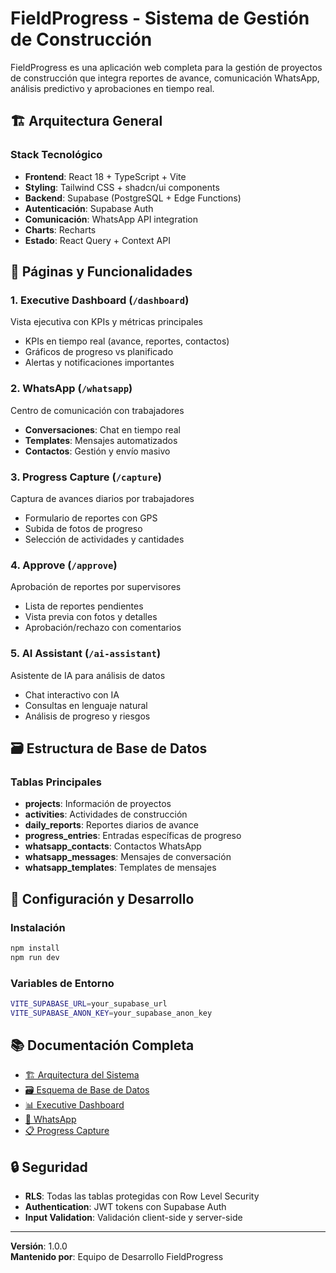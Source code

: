 # FieldProgress - Sistema de Gestión de Construcción

FieldProgress es una aplicación web completa para la gestión de proyectos de construcción que integra reportes de avance, comunicación WhatsApp, análisis predictivo y aprobaciones en tiempo real.

## 🏗️ Arquitectura General

### Stack Tecnológico
- **Frontend**: React 18 + TypeScript + Vite
- **Styling**: Tailwind CSS + shadcn/ui components  
- **Backend**: Supabase (PostgreSQL + Edge Functions)
- **Autenticación**: Supabase Auth
- **Comunicación**: WhatsApp API integration
- **Charts**: Recharts
- **Estado**: React Query + Context API

## 📱 Páginas y Funcionalidades

### 1. **Executive Dashboard** (`/dashboard`)
Vista ejecutiva con KPIs y métricas principales
- KPIs en tiempo real (avance, reportes, contactos)
- Gráficos de progreso vs planificado
- Alertas y notificaciones importantes

### 2. **WhatsApp** (`/whatsapp`)
Centro de comunicación con trabajadores
- **Conversaciones**: Chat en tiempo real
- **Templates**: Mensajes automatizados
- **Contactos**: Gestión y envío masivo

### 3. **Progress Capture** (`/capture`)
Captura de avances diarios por trabajadores
- Formulario de reportes con GPS
- Subida de fotos de progreso
- Selección de actividades y cantidades

### 4. **Approve** (`/approve`)
Aprobación de reportes por supervisores
- Lista de reportes pendientes
- Vista previa con fotos y detalles
- Aprobación/rechazo con comentarios

### 5. **AI Assistant** (`/ai-assistant`)
Asistente de IA para análisis de datos
- Chat interactivo con IA
- Consultas en lenguaje natural
- Análisis de progreso y riesgos

## 🗃️ Estructura de Base de Datos

### Tablas Principales
- **projects**: Información de proyectos
- **activities**: Actividades de construcción
- **daily_reports**: Reportes diarios de avance
- **progress_entries**: Entradas específicas de progreso
- **whatsapp_contacts**: Contactos WhatsApp
- **whatsapp_messages**: Mensajes de conversación
- **whatsapp_templates**: Templates de mensajes

## 🚀 Configuración y Desarrollo

### Instalación
```bash
npm install
npm run dev
```

### Variables de Entorno
```bash
VITE_SUPABASE_URL=your_supabase_url
VITE_SUPABASE_ANON_KEY=your_supabase_anon_key
```

## 📚 Documentación Completa

- [🏗️ Arquitectura del Sistema](./docs/ARCHITECTURE.md)
- [🗃️ Esquema de Base de Datos](./docs/DATABASE.md)
- [📊 Executive Dashboard](./docs/pages/EXECUTIVE_DASHBOARD.md)
- [📱 WhatsApp](./docs/pages/WHATSAPP_BUSINESS.md)
- [📋 Progress Capture](./docs/pages/PROGRESS_CAPTURE.md)

## 🔒 Seguridad

- **RLS**: Todas las tablas protegidas con Row Level Security
- **Authentication**: JWT tokens con Supabase Auth
- **Input Validation**: Validación client-side y server-side

---

**Versión**: 1.0.0  
**Mantenido por**: Equipo de Desarrollo FieldProgress